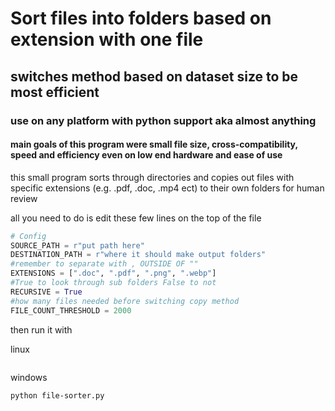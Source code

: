 # Sort files into folders based on extension with one file
## switches method based on dataset size to be most efficient
### use on any platform with python support aka almost anything

#### main goals of this program were small file size, cross-compatibility, speed and efficiency even on low end hardware and ease of use

this small program sorts through directories and copies out files with specific extensions (e.g. .pdf, .doc, .mp4 ect) to their own folders for human review


 all you need to do is edit these few lines on the top of the file


```py
# Config
SOURCE_PATH = r"put path here"
DESTINATION_PATH = r"where it should make output folders"
#remember to separate with , OUTSIDE OF ""
EXTENSIONS = [".doc", ".pdf", ".png", ".webp"]
#True to look through sub folders False to not
RECURSIVE = True
#how many files needed before switching copy method
FILE_COUNT_THRESHOLD = 2000
```


then run it with


linux
``` python3 file-sorter.py
```
windows
``` double click or
python file-sorter.py
```
